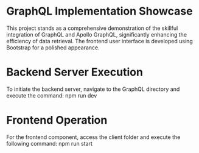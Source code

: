 # GraphQL Implementation Showcase
This project stands as a comprehensive demonstration of the skillful integration of GraphQL and Apollo GraphQL, significantly enhancing the efficiency of data retrieval. The frontend user interface is developed using Bootstrap for a polished appearance.

# Backend Server Execution
To initiate the backend server, navigate to the GraphQL directory and execute the command: npm run dev

# Frontend Operation
For the frontend component, access the client folder and execute the following command: npm run start

